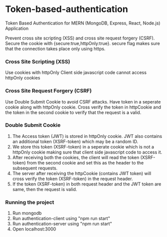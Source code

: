 # Token-based-authentication
Token Based Authentication for MERN (MongoDB, Express, React, Node.js) Application

Prevent cross site scripting (XSS) and cross site request forgery (CSRF).
Secure the cookie with {secure:true,httpOnly:true}.
secure flag makes sure that the connection takes place only using https.

### Cross Site Scripting (XSS)
  Use cookies with httpOnly
    Client side javascript code cannot access httpOnly cookies
    
### Cross Site Request Forgery (CSRF)
  Use Double Submit Cookie to avoid CSRF attacks.
    Have token in a seperate cookie along with httpOnly cookie. Cross verify the token in httpCookie and the token in the second cookie to verify that the request is a valid.
    
### Double Submit Cookie
  1. The Access token (JWT) is stored in httpOnly cookie. JWT also contains an additional token (XSRF-token) which may be a random ID.
  2. We store this token (XSRF-token) in a seperate cookie which is not a httpOnly cookie making sure that client side javascript code to access it.
  3. After receiving both the cookies, the client will read the token (XSRF-token) from the second cookie and set this as the header to the subsequent requests.
  4. The server after receiving the httpCookie (contains JWT token) will cross verify the token (XSRF-token) in the request header.
  5. If the token (XSRF-token) in both request header and the JWT token are same, then the request is valid.

### Running the project
  1. Run mongodb
  2. Run authentication-client using "npm run start"
  3. Run authentication-server using "npm run start"
  4. Open localhost:3000
